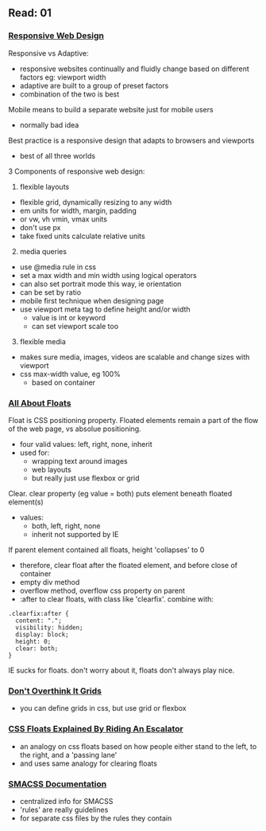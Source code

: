 ## Read: 01

### [Responsive Web Design](https://learn.shayhowe.com/advanced-html-css/responsive-web-design/)

Responsive vs Adaptive:
- responsive websites continually and fluidly change based on different factors eg: viewport width
- adaptive are built to a group of preset factors
- combination of the two is best

Mobile means to build a separate website just for mobile users
 - normally bad idea

Best practice is a responsive design that adapts to browsers and viewports
- best of all three worlds

3 Components of responsive web design:
1. flexible layouts
- flexible grid, dynamically resizing to any width
- em units for width, margin, padding
- or vw, vh vmin, vmax units
- don't use px
- take fixed units calculate relative units
2. media queries
- use @media rule in css
- set a max width and min width using logical operators
- can also set portrait mode this way, ie orientation
- can be set by ratio
- mobile first technique when designing page
- use viewport meta tag to define height and/or width
  - value is int or keyword
  - can set viewport scale too
3. flexible media
- makes sure media, images, videos are scalable and change sizes with viewport
- css max-width value, eg 100%
  - based on container

### [All About Floats](https://css-tricks.com/all-about-floats/)

Float is CSS positioning property. Floated elements remain a part of the flow of the web page, vs absolue positioning.
- four valid values: left, right, none, inherit
- used for:
  - wrapping text around images
  - web layouts
  - but really just use flexbox or grid
 
 Clear. clear property (eg value = both) puts element beneath floated element(s)
 - values:
   - both, left, right, none
   - inherit not supported by IE
 
 If parent element contained all floats, height 'collapses' to 0
 - therefore, clear float after the floated element, and before close of container
 - empty div method
 - overflow method, overflow css property on parent
 - :after to clear floats, with class like 'clearfix'. combine with:
 ```
 .clearfix:after { 
   content: "."; 
   visibility: hidden; 
   display: block; 
   height: 0; 
   clear: both;
}
```

IE sucks for floats. don't worry about it, floats don't always play nice.

### [Don't Overthink It Grids](https://css-tricks.com/dont-overthink-it-grids/)
- you can define grids in css, but use grid or flexbox

### [CSS Floats Explained By Riding An Escalator](https://www.freecodecamp.org/news/css-floats-explained-by-riding-an-escalator-57fa55232333/)
- an analogy on css floats based on how people either stand to the left, to the right, and a 'passing lane'
- and uses same analogy for clearing floats

### [SMACSS Documentation](http://smacss.com/)
- centralized info for SMACSS
- 'rules' are really guidelines
- for separate css files by the rules they contain


 
